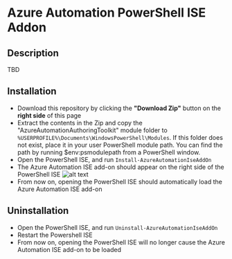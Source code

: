 # Azure Automation PowerShell ISE Addon

## Description

TBD


## Installation

* Download this repository by clicking the **"Download Zip"** button on the **right side** of this page 
* Extract the contents in the Zip and copy the "AzureAutomationAuthoringToolkit" module folder to `%USERPROFILE%\Documents\WindowsPowerShell\Modules`. If this folder does not exist, place it in your user PowerShell module path. You can find the path by running $env:psmodulepath from a PowerShell window.
* Open the PowerShell ISE, and run `Install-AzureAutomationIseAddOn`
* The Azure Automation ISE add-on should appear on the right side of the PowerShell ISE
![alt text](https://github.com/azureautomation/azure-automation-ise-addon/blob/master/Screenshots/Automation-Add-On.png " Azure Automation Add-On")
* From now on, opening the PowerShell ISE should automatically load the Azure Automation ISE add-on


## Uninstallation

* Open the PowerShell ISE, and run `Uninstall-AzureAutomationIseAddOn`
* Restart the Powershell ISE
* From now on, opening the PowerShell ISE will no longer cause the Azure Automation ISE add-on to be loaded

